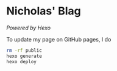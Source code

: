 # Nicholas' Blag

_Powered by Hexo_

To update my page on GitHub pages, I do

```bash
rm -rf public
hexo generate
hexo deploy
```
